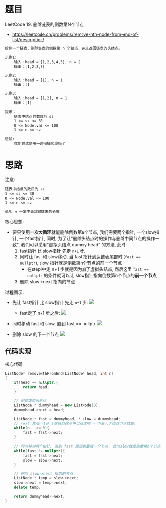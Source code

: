 # 题目

LeetCode 19. 删除链表的倒数第N个节点
- https://leetcode.cn/problems/remove-nth-node-from-end-of-list/description/


```txt
给你一个链表，删除链表的倒数第 n 个结点，并且返回链表的头结点。

示例1:
    输入：head = [1,2,3,4,5], n = 2
    输出：[1,2,3,5]

示例2:
    输入：head = [1], n = 1
    输出：[]

示例3:
    输入：head = [1,2], n = 1
    输出：[1]

提示：
    链表中结点的数目为 sz
    1 <= sz <= 30
    0 <= Node.val <= 100
    1 <= n <= sz

进阶: 
    你能尝试使用一趟扫描实现吗？
```

# 思路
注意:
```txt
链表中结点的数目为 sz
1 <= sz <= 30
0 <= Node.val <= 100
1 <= n <= sz

说明 n 一定不会超过链表的长度
```

核心思想:
- 要只使用**一次大循环**就能删除倒数第n个节点, 我们需要两个指针, 一个slow指针, 一个fast指针, 同时, 为了让"删除头结点时的操作与删除中间节点的操作一致", 我们可以采用"虚拟头结点 dummy head" 的方法, 此时:
  1. fast指针 比 slow指针 先走 `n+1` 步.
  2. 同时让 fast 和 slow移动, 当 fast 指针到达链表尾部时 (`fast == nullptr`), slow 指针就是倒数第n个节点的前一个节点
     - 在step1中走 n+1 步就是因为加了虚拟头结点, 然后这里 `fast == nullptr` 的条件就可以让 slow指针指向倒数第n个节点的**前一个节点** 
  3. 删除 slow->next 指向的节点

过程图示:
- 先让 fast指针 比 slow指针 先走 `n+1` 步:
    ![](https://code-thinking.cdn.bcebos.com/pics/19.%E5%88%A0%E9%99%A4%E9%93%BE%E8%A1%A8%E7%9A%84%E5%80%92%E6%95%B0%E7%AC%ACN%E4%B8%AA%E8%8A%82%E7%82%B9.png)

  - fast走了 n+1 步之后:
    ![](https://code-thinking.cdn.bcebos.com/pics/19.%E5%88%A0%E9%99%A4%E9%93%BE%E8%A1%A8%E7%9A%84%E5%80%92%E6%95%B0%E7%AC%ACN%E4%B8%AA%E8%8A%82%E7%82%B91.png)

- 同时移动 fast 和 slow, 直到 fast == nullptr
![](https://code-thinking.cdn.bcebos.com/pics/19.%E5%88%A0%E9%99%A4%E9%93%BE%E8%A1%A8%E7%9A%84%E5%80%92%E6%95%B0%E7%AC%ACN%E4%B8%AA%E8%8A%82%E7%82%B92.png)

- 删除 slow 的下一个节点
![](https://code-thinking.cdn.bcebos.com/pics/19.%E5%88%A0%E9%99%A4%E9%93%BE%E8%A1%A8%E7%9A%84%E5%80%92%E6%95%B0%E7%AC%ACN%E4%B8%AA%E8%8A%82%E7%82%B93.png)

## 代码实现
核心代码
```cpp
ListNode* removeNthFromEnd(ListNode* head, int n) 
{
    if(head == nullptr){
        return head;
    }

    // 创建虚拟头结点
    ListNode * dummyhead = new ListNode(0);
    dummyhead->next = head;

    ListNode * fast = dummyhead, * slow = dummyhead;
    // fast 先走n+1步 (题目的提示中已经说明 n 不会大于链表节点数量)
    while(n-- >= 0){
        fast = fast->next;
    }
    
    // 同时移动两个指针, 直到 fast 是链表最后一个节点, 此时slow就是倒数第n个节点前趋点
    while(fast != nullptr){
        fast = fast->next;
        slow = slow->next;
    }

    // 删除 slow->next 指向的节点
    ListNode * temp = slow->next;
    slow->next = temp->next;
    delete temp;

    return dummyhead->next;
}
```
